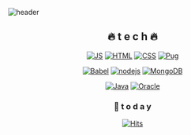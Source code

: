 
<!--
**Jinhyeok0202/Jinhyeok0202** is a ✨ _special_ ✨ repository because its `README.md` (this file) appears on your GitHub profile.

Here are some ideas to get you started:

- 🔭 I’m currently working on ...
- 🌱 I’m currently learning ...
- 👯 I’m looking to collaborate on ...
- 🤔 I’m looking for help with ...
- 💬 Ask me about ...
- 📫 How to reach me: ...
- 😄 Pronouns: ...
- ⚡ Fun fact: ...
-->

![header](https://capsule-render.vercel.app/api?type=waving&color=auto&height=300&section=header&text=%20Jinhyeok🎧&fontSize=70)

<div align=center>
  
  ## 🔥 t e c h 🔥
  

  [![JS](https://img.shields.io/badge/JavaScript-F7DF1E?style=flat-square&logo=JavaScript&logoColor=black)]() 
  [![HTML](https://img.shields.io/badge/HTML-E34F26?style=flat-square&logo=HTML5&logoColor=white)]() 
  [![CSS](https://img.shields.io/badge/CSS-1572B6?style=flat-square&logo=CSS3&logoColor=white)]() 
  [![Pug](https://img.shields.io/badge/Pug-A86454?style=flat-square&logo=Pug&logoColor=white)]()
 
  [![Babel](https://img.shields.io/badge/Babel-F9DC3E?style=flat-square&logo=Babel&logoColor=black)]() 
  [![nodejs](https://img.shields.io/badge/Node.js-339933?style=flat-square&logo=Node.js&logoColor=white)]() 
  [![MongoDB](https://img.shields.io/badge/MongoDB-47A248?style=flat-square&logo=MongoDB&logoColor=white)]()
 
  [![Java](https://img.shields.io/badge/Java-007396?style=flat-square&logo=Java&logoColor=white)]() 
  [![Oracle](https://img.shields.io/badge/Oracle-F80000?style=flat-square&logo=Oracle&logoColor=white)]()
   
  
  

  ### 💌 t o d a y
  
  
  [![Hits](https://hits.seeyoufarm.com/api/count/incr/badge.svg?url=https%3A%2F%2Fgithub.com%2FJinhyeok0202&count_bg=%2379C83D&title_bg=%23555555&icon=&icon_color=%23E7E7E7&title=hits&edge_flat=false)](https://hits.seeyoufarm.com)

</div>
